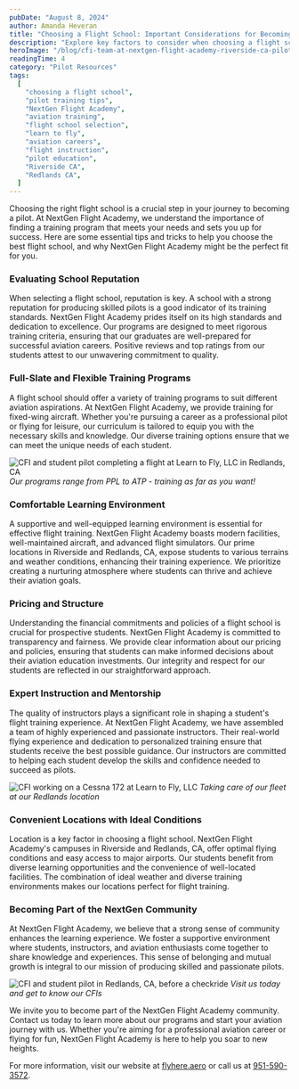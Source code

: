 ```yaml
---
pubDate: "August 8, 2024"
author: Amanda Heveran
title: "Choosing a Flight School: Important Considerations for Becoming a Pilot"
description: "Explore key factors to consider when choosing a flight school, and learn how NextGen Flight Academy provides exceptional training programs, experienced instructors, and a supportive learning environment."
heroImage: "/blog/cfi-team-at-nextgen-flight-academy-riverside-ca-pilot-training-school.webp"
readingTime: 4
category: "Pilot Resources"
tags:
  [
    "choosing a flight school",
    "pilot training tips",
    "NextGen Flight Academy",
    "aviation training",
    "flight school selection",
    "learn to fly",
    "aviation careers",
    "flight instruction",
    "pilot education",
    "Riverside CA",
    "Redlands CA",
  ]
---
```


Choosing the right flight school is a crucial step in your journey to becoming a pilot. At NextGen Flight Academy, we understand the importance of finding a training program that meets your needs and sets you up for success. Here are some essential tips and tricks to help you choose the best flight school, and why NextGen Flight Academy might be the perfect fit for you.

### Evaluating School Reputation

When selecting a flight school, reputation is key. A school with a strong reputation for producing skilled pilots is a good indicator of its training standards. NextGen Flight Academy prides itself on its high standards and dedication to excellence. Our programs are designed to meet rigorous training criteria, ensuring that our graduates are well-prepared for successful aviation careers. Positive reviews and top ratings from our students attest to our unwavering commitment to quality.

### Full-Slate and Flexible Training Programs

A flight school should offer a variety of training programs to suit different aviation aspirations. At NextGen Flight Academy, we provide training for fixed-wing aircraft. Whether you're pursuing a career as a professional pilot or flying for leisure, our curriculum is tailored to equip you with the necessary skills and knowledge. Our diverse training options ensure that we can meet the unique needs of each student.

![CFI and student pilot completing a flight at Learn to Fly, LLC in Redlands, CA](/blog/completing-an-endorsement-at-riverside-airport.webp)
_Our programs range from PPL to ATP - training as far as you want!_

### Comfortable Learning Environment

A supportive and well-equipped learning environment is essential for effective flight training. NextGen Flight Academy boasts modern facilities, well-maintained aircraft, and advanced flight simulators. Our prime locations in Riverside and Redlands, CA, expose students to various terrains and weather conditions, enhancing their training experience. We prioritize creating a nurturing atmosphere where students can thrive and achieve their aviation goals.

### Pricing and Structure

Understanding the financial commitments and policies of a flight school is crucial for prospective students. NextGen Flight Academy is committed to transparency and fairness. We provide clear information about our pricing and policies, ensuring that students can make informed decisions about their aviation education investments. Our integrity and respect for our students are reflected in our straightforward approach.

### Expert Instruction and Mentorship

The quality of instructors plays a significant role in shaping a student's flight training experience. At NextGen Flight Academy, we have assembled a team of highly experienced and passionate instructors. Their real-world flying experience and dedication to personalized training ensure that students receive the best possible guidance. Our instructors are committed to helping each student develop the skills and confidence needed to succeed as pilots.

![CFI working on a Cessna 172 at Learn to Fly, LLC](/blog/working-on-a-cessna-152-at-nextgen-flight-academy-redlands-riverside-ca-pilot-training-school-riverside.webp)
_Taking care of our fleet at our Redlands location_

### Convenient Locations with Ideal Conditions

Location is a key factor in choosing a flight school. NextGen Flight Academy's campuses in Riverside and Redlands, CA, offer optimal flying conditions and easy access to major airports. Our students benefit from diverse learning opportunities and the convenience of well-located facilities. The combination of ideal weather and diverse training environments makes our locations perfect for flight training.

### Becoming Part of the NextGen Community

At NextGen Flight Academy, we believe that a strong sense of community enhances the learning experience. We foster a supportive environment where students, instructors, and aviation enthusiasts come together to share knowledge and experiences. This sense of belonging and mutual growth is integral to our mission of producing skilled and passionate pilots.

![CFI and student pilot in Redlands, CA, before a checkride](/blog/student-and-cfi-completing-career-zero-to-hero-flight-training-at-nextgen-flight-academy.webp)
_Visit us today and get to know our CFIs_

We invite you to become part of the NextGen Flight Academy community. Contact us today to learn more about our programs and start your aviation journey with us. Whether you're aiming for a professional aviation career or flying for fun, NextGen Flight Academy is here to help you soar to new heights.

For more information, visit our website at [flyhere.aero](https://flyhere.aero/) or call us at [951-590-3572](tel:951-590-3572).
